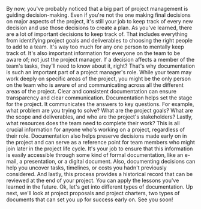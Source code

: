By now, you've probably noticed that a big part of project management is guiding
decision-making. Even if you're not the one making final decisions on major
aspects of the project, it's still your job to keep track of every new decision
and use those decisions to create a plan. As you've learned, there are a lot of
important decisions to keep track of. That includes everything from identifying
project goals and deliverables to choosing the right people to add to a team.
It's way too much for any one person to mentally keep track of. It's also
important information for everyone on the team to be aware of; not just the
project manager. If a decision affects a member of the team's tasks, they'll
need to know about it, right? That's why documentation is such an important part
of a project manager's role. While your team may work deeply on specific areas
of the project, you might be the only person on the team who is aware of and
communicating across all the different areas of the project. Clear and
consistent documentation can ensure transparency and clear communication.
Documentation helps set the stage for the project. It communicates the answers
to key questions. For example, what problem are you trying to solve? What are
the project goals? What are the scope and deliverables, and who are the
project's stakeholders? Lastly, what resources does the team need to complete
their work? This is all crucial information for anyone who's working on a
project, regardless of their role. Documentation also helps preserve decisions
made early on in the project and can serve as a reference point for team members
who might join later in the project life cycle. It's your job to ensure that
this information is easily accessible through some kind of formal documentation,
like an e-mail, a presentation, or a digital document. Also, documenting
decisions can help you uncover tasks, timelines, or costs you hadn't previously
considered. And lastly, this process provides a historical record that can be
reviewed at the end of your project. You can apply the lessons you've learned in
the future. Ok, let's get into different types of documentation. Up next, we'll
look at project proposals and project charters, two types of documents that can
set you up for success early on. See you soon!